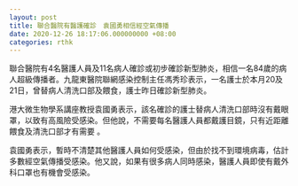 ```yaml
---
layout: post
title: 聯合醫院有醫護確診　袁國勇相信經空氣傳播
date: 2020-12-26 18:17:06.000000000 +08:00
categories: rthk
---
```


聯合醫院有4名醫護人員及11名病人確診或初步確診新型肺炎，相信一名84歲的病人超級傳播者。九龍東醫院聯網感染控制主任馮秀珍表示，一名護士於本月20及21日，曾替病人清洗口部及餵食，護士昨日確診新型肺炎。

港大微生物學系講座教授袁國勇表示，該名確診的護士替病人清洗口部時沒有戴眼罩，以致有高風險受感染。但他說，不需要每名醫護人員都戴護目鏡，只有近距離餵食及清洗口部才有需要 。

袁國勇表示，暫時不清楚其他醫護人員如何受感染，但由於找不到環境病毒，估計多數經空氣傳播受感染。他又說，如果有很多病人同時感染，醫護人員即使有戴外科口罩也有機會受感染。
